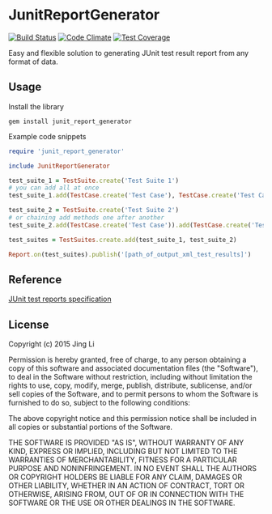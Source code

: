 # JunitReportGenerator

[![Build Status](https://travis-ci.org/thyrlian/JunitReportGenerator.svg?branch=master)](https://travis-ci.org/thyrlian/JunitReportGenerator)
[![Code Climate](https://codeclimate.com/github/thyrlian/JunitReportGenerator/badges/gpa.svg)](https://codeclimate.com/github/thyrlian/JunitReportGenerator)
[![Test Coverage](https://codeclimate.com/github/thyrlian/JunitReportGenerator/badges/coverage.svg)](https://codeclimate.com/github/thyrlian/JunitReportGenerator/coverage)

Easy and flexible solution to generating JUnit test result report from any format of data.

## Usage
Install the library
```shell
gem install junit_report_generator
```

Example code snippets
```ruby
require 'junit_report_generator'

include JunitReportGenerator

test_suite_1 = TestSuite.create('Test Suite 1')
# you can add all at once
test_suite_1.add(TestCase.create('Test Case'), TestCase.create('Test Case'))

test_suite_2 = TestSuite.create('Test Suite 2')
# or chaining add methods one after another
test_suite_2.add(TestCase.create('Test Case')).add(TestCase.create('Test Case'))

test_suites = TestSuites.create.add(test_suite_1, test_suite_2)

Report.on(test_suites).publish('[path_of_output_xml_test_results]')
```
## Reference
[JUnit test reports specification](https://svn.jenkins-ci.org/trunk/hudson/dtkit/dtkit-format/dtkit-junit-model/src/main/resources/com/thalesgroup/dtkit/junit/model/xsd/)

## License

Copyright (c) 2015 Jing Li

Permission is hereby granted, free of charge, to any person obtaining a copy of this software and associated documentation files (the "Software"), to deal in the Software without restriction, including without limitation the rights to use, copy, modify, merge, publish, distribute, sublicense, and/or sell copies of the Software, and to permit persons to whom the Software is furnished to do so, subject to the following conditions:

The above copyright notice and this permission notice shall be included in all copies or substantial portions of the Software.

THE SOFTWARE IS PROVIDED "AS IS", WITHOUT WARRANTY OF ANY KIND, EXPRESS OR IMPLIED, INCLUDING BUT NOT LIMITED TO THE WARRANTIES OF MERCHANTABILITY, FITNESS FOR A PARTICULAR PURPOSE AND NONINFRINGEMENT. IN NO EVENT SHALL THE AUTHORS OR COPYRIGHT HOLDERS BE LIABLE FOR ANY CLAIM, DAMAGES OR OTHER LIABILITY, WHETHER IN AN ACTION OF CONTRACT, TORT OR OTHERWISE, ARISING FROM, OUT OF OR IN CONNECTION WITH THE SOFTWARE OR THE USE OR OTHER DEALINGS IN THE SOFTWARE.
